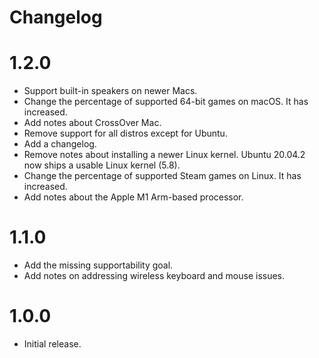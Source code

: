 # Changelog

# 1.2.0

- Support built-in speakers on newer Macs.
- Change the percentage of supported 64-bit games on macOS. It has increased.
- Add notes about CrossOver Mac.
- Remove support for all distros except for Ubuntu.
- Add a changelog.
- Remove notes about installing a newer Linux kernel. Ubuntu 20.04.2 now ships a usable Linux kernel (5.8).
- Change the percentage of supported Steam games on Linux. It has increased.
- Add notes about the Apple M1 Arm-based processor.

# 1.1.0

- Add the missing supportability goal.
- Add notes on addressing wireless keyboard and mouse issues.

# 1.0.0

- Initial release.
